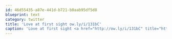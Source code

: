 ```yaml
---
id: 46d55435-a87e-441d-b721-b0aab95df5d8
blueprint: text
category: twitter
title: 'Love at first sight ow.ly/i/131bC'
caption: 'Love at first sight <a href="http://ow.ly/i/131bC" title="http://ow.ly/i/131bC" class="link link_untco">ow.ly/i/131bC</a>'
---
```

